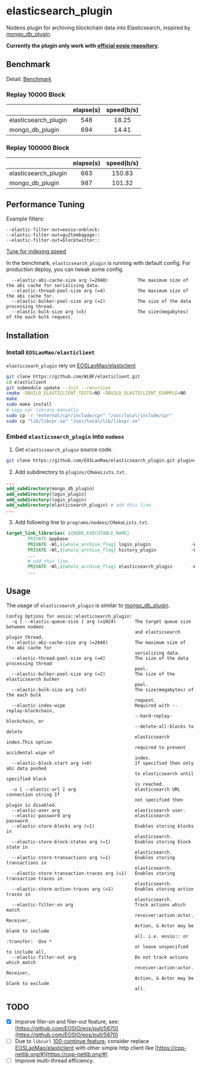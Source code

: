 # elasticsearch_plugin

Nodeos plugin for archiving blockchain data into Elasticsearch, inspired by [mongo_db_plugin](https://github.com/EOSIO/eos/tree/master/plugins/mongo_db_plugin).

**Currently the plugin only work with [official eosio repository](https://github.com/EOSIO/eos).**

## Benchmark

Detail: [Benchmark](./benchmark/benchmark.md)

### Replay 10000 Block

|                      | elapse(s) | speed(b/s) |
| -------------------- |:---------:|:----------:|
| elasticsearch_plugin | 548       | 18.25      |
| mongo_db_plugin      | 694       | 14.41      |

### Replay 100000 Block

|                      | elapse(s) | speed(b/s) |
| -------------------- |:---------:|:----------:|
| elasticsearch_plugin | 663       | 150.83     |
| mongo_db_plugin      | 987       | 101.32     |

## Performance Tuning

Example filters:

```text
--elastic-filter-out=eosio:onblock:
--elastic-filter-out=gu2tembqgage::
--elastic-filter-out=blocktwitter::
```

[Tune for indexing speed](https://www.elastic.co/guide/en/elasticsearch/reference/master/tune-for-indexing-speed.html)

In the benchmark, `elasticsearch_plugin` is running with default config. For production deploy, you can tweak some config.

```text
  --elastic-abi-cache-size arg (=2048)           The maximum size of the abi cache for serializing data.
  --elastic-thread-pool-size arg (=4)            The maximum size of the abi cache for.
  --elastic-bulker-pool-size arg (=2)            The size of the data processing thread.
  --elastic-bulk-size arg (=5)                   The size(megabytes) of the each bulk request.
```

## Installation

### Install `EOSLaoMao/elasticlient`

`elasticsearh_plugin` rely on [EOSLaoMao/elasticlient](https://github.com/EOSLaoMao/elasticlient)

```bash
git clone https://github.com/WLBF/elasticlient.git
cd elasticlient
git submodule update --init --recursive
cmake -DBUILD_ELASTICLIENT_TESTS=NO -DBUILD_ELASTICLIENT_EXAMPLE=NO
make
sudo make install
# copy cpr library manually
sudo cp -r "external/cpr/include/cpr" "/usr/local/include/cpr"
sudo cp "lib/libcpr.so" "/usr/local/lib/libcpr.so"
```

### Embed `elasticsearch_plugin` into `nodeos`

1. Get `elasticsearch_plugin` source code.

```bash
git clone https://github.com/EOSLaoMao/elasticsearch_plugin.git plugins/elasticsearch_plugin
```

2. Add subdirectory to `plugins/CMakeLists.txt`.

```cmake
...
add_subdirectory(mongo_db_plugin)
add_subdirectory(login_plugin)
add_subdirectory(login_plugin)
add_subdirectory(elasticsearch_plugin) # add this line.
...
```

3. Add following line to `programs/nodeos/CMakeLists.txt`.

```cmake
target_link_libraries( ${NODE_EXECUTABLE_NAME}
        PRIVATE appbase
        PRIVATE -Wl,${whole_archive_flag} login_plugin               -Wl,${no_whole_archive_flag}
        PRIVATE -Wl,${whole_archive_flag} history_plugin             -Wl,${no_whole_archive_flag}
        ...
        # add this line.
        PRIVATE -Wl,${whole_archive_flag} elasticsearch_plugin       -Wl,${no_whole_archive_flag}
        ...
```

## Usage

The usage of `elasticsearch_plugin` is similar to [mongo_db_plugin](https://github.com/EOSIO/eos/tree/master/plugins/mongo_db_plugin).

```plain
Config Options for eosio::elasticsearch_plugin:
  -q [ --elastic-queue-size ] arg (=1024)       The target queue size between nodeos 
                                                and elasticsearch plugin thread.
  --elastic-abi-cache-size arg (=2048)          The maximum size of the abi cache for 
                                                serializing data.
  --elastic-thread-pool-size arg (=4)           The size of the data processing thread 
                                                pool.
  --elastic-bulker-pool-size arg (=2)           The size of the elasticsearch bulker 
                                                pool.
  --elastic-bulk-size arg (=5)                  The size(megabytes) of the each bulk 
                                                request.
  --elastic-index-wipe                          Required with --replay-blockchain, 
                                                --hard-replay-blockchain, or 
                                                --delete-all-blocks to delete 
                                                elasticsearch index.This option 
                                                required to prevent accidental wipe of 
                                                index.
  --elastic-block-start arg (=0)                If specified then only abi data pushed 
                                                to elasticsearch until specified block 
                                                is reached.
  -u [ --elastic-url ] arg                      elasticsearch URL connection string If 
                                                not specified then plugin is disabled.
  --elastic-user arg                            elasticsearch user.
  --elastic-password arg                        elasticsearch password.
  --elastic-store-blocks arg (=1)               Enables storing blocks in 
                                                elasticsearch.
  --elastic-store-block-states arg (=1)         Enables storing block state in 
                                                elasticsearch.
  --elastic-store-transactions arg (=1)         Enables storing transactions in 
                                                elasticsearch.
  --elastic-store-transaction-traces arg (=1)   Enables storing transaction traces in 
                                                elasticsearch.
  --elastic-store-action-traces arg (=1)        Enables storing action traces in 
                                                elasticsearch.
  --elastic-filter-on arg                       Track actions which match 
                                                receiver:action:actor. Receiver, 
                                                Action, & Actor may be blank to include
                                                all. i.e. eosio:: or :transfer:  Use * 
                                                or leave unspecified to include all.
  --elastic-filter-out arg                      Do not track actions which match 
                                                receiver:action:actor. Receiver, 
                                                Action, & Actor may be blank to exclude
                                                all.
```

## TODO

- [x] Imporve filer-on and filer-out feature, see: [https://github.com/EOSIO/eos/pull/5670](https://github.com/EOSIO/eos/pull/5670)
- [ ] Due to `libcurl` [100-continue feature](https://curl.haxx.se/mail/lib-2017-07/0013.html), consider replace [EOSLaoMao/elasticlient](https://github.com/EOSLaoMao/elasticlient) with other simple http client like [https://cpp-netlib.org/#](https://cpp-netlib.org/#)
- [ ] Improve multi-thread efficiency.